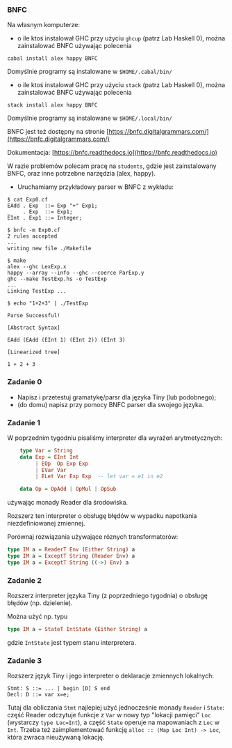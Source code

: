 ### BNFC

Na własnym komputerze:

* o ile ktoś instalował GHC przy użyciu `ghcup` (patrz Lab Haskell 0), można zainstalować BNFC używając polecenia

```
cabal install alex happy BNFC
```

Domyślnie programy są instalowane w `$HOME/.cabal/bin/`


* o ile ktoś instalował GHC przy użyciu `stack` (patrz Lab Haskell 0), można zainstalować BNFC używając polecenia

```
stack install alex happy BNFC
```

Domyślnie programy są instalowane w `$HOME/.local/bin/`

BNFC jest też dostępny na stronie [https://bnfc.digitalgrammars.com/](https://bnfc.digitalgrammars.com/)

Dokumentacja: [https://bnfc.readthedocs.io](https://bnfc.readthedocs.io)

W razie problemów polecam pracę na `students`, gdzie jest zainstalowany BNFC, oraz inne potrzebne narzędzia (alex, happy).

* Uruchamiamy przykładowy parser w BNFC  z wykładu:

```
$ cat Exp0.cf
EAdd . Exp  ::= Exp "+" Exp1;
_    . Exp  ::= Exp1;
EInt . Exp1 ::= Integer;

$ bnfc -m Exp0.cf
2 rules accepted
...
writing new file ./Makefile

$ make
alex --ghc LexExp.x
happy --array --info --ghc --coerce ParExp.y
ghc --make TestExp.hs -o TestExp
...
Linking TestExp ...

$ echo "1+2+3" | ./TestExp

Parse Successful!

[Abstract Syntax]

EAdd (EAdd (EInt 1) (EInt 2)) (EInt 3)

[Linearized tree]

1 + 2 + 3
```

### Zadanie 0
* Napisz i przetestuj gramatykę/parsr dla języka Tiny (lub podobnego);
* (do domu) napisz przy pomocy BNFC parser dla swojego języka.

### Zadanie 1

W poprzednim tygodniu pisaliśmy interpreter dla wyrażeń arytmetycznych:

``` haskell
    type Var = String
    data Exp = EInt Int
         | EOp  Op Exp Exp
         | EVar Var
         | ELet Var Exp Exp  -- let var = e1 in e2

    data Op = OpAdd | OpMul | OpSub
```

używając monady Reader dla środowiska.

Rozszerz ten interpreter o obsługę błędów w wypadku napotkania niezdefiniowanej zmiennej.

Porównaj rozwiązania używające róznych transformatorów:

``` haskell
type IM a = ReaderT Env (Either String) a
type IM a = ExceptT String (Reader Env) a
type IM a = ExceptT String ((->) Env) a
```
### Zadanie 2

Rozszerz interpreter języka Tiny (z poprzedniego tygodnia) o obsługę błędów (np. dzielenie).

Można użyć np. typu

``` haskell
type IM a = StateT IntState (Either String) a
```

gdzie `IntState` jest typem stanu interpretera.

### Zadanie 3

Rozszerz język Tiny i jego interpreter o deklaracje zmiennych lokalnych:

~~~
Stmt: S ::= ... | begin [D] S end
Decl: D ::= var x=e;
~~~

Tutaj dla obliczania `Stmt` najlepiej użyć jednocześnie monady `Reader` i `State`:
część Reader odczytuje funkcje z `Var` w nowy typ "lokacji pamięci" `Loc`
(wystarczy `type Loc=Int`), a część `State` operuje na mapowaniach
z `Loc` w `Int`. Trzeba też zaimplementować funkcję
`alloc :: (Map Loc Int) -> Loc`, która zwraca nieużywaną lokację.
